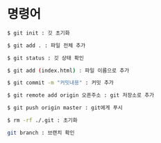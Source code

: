# 명령어

```bash
$ git init : 깃 초기화
```

```bash
$ git add . : 파일 전체 추가
```

```bash
$ git status : 깃 상태 확인
```

```bash
$ git add (index.html) : 파일 이름으로 추가
```

```bash
$ git commit -m "커밋내용" : 커밋 추가
```

```bash
$ git remote add origin 오픈주소 : git 저장소로 추가
```

```bash
$ git push origin master : git에게 푸시
```

```bash
$ rm -rf ./.git : 초기화
```

```bash
git branch : 브랜치 확인
```

